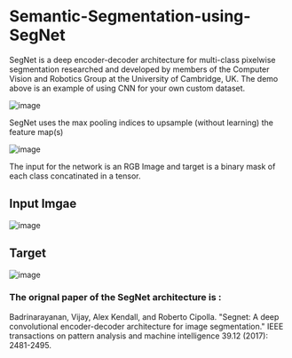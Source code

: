# Semantic-Segmentation-using-SegNet


SegNet is a deep encoder-decoder architecture for multi-class pixelwise segmentation researched and developed by members of the Computer Vision and Robotics Group at the University of Cambridge, UK. The demo above is an example of using CNN for your own custom dataset.

![image](https://user-images.githubusercontent.com/56618776/91529826-f70b9200-e944-11ea-8aa9-4b1aa72c98dc.png)

 SegNet uses the max pooling indices to upsample (without learning) the feature map(s) 
 
 
![image](https://user-images.githubusercontent.com/56618776/91559698-8465db00-e973-11ea-82b7-2e0c84da4d82.png)

 The input for the network is an RGB Image and target is a binary mask of each class concatinated in a tensor.

## Input Imgae                                         

![image](https://user-images.githubusercontent.com/56618776/91530231-bc562980-e945-11ea-90b1-d1d7cb2f64dd.png)        
## Target

 ![image](https://user-images.githubusercontent.com/56618776/91530411-ff180180-e945-11ea-9d1a-b272b0931a38.png)


### The orignal paper of the SegNet architecture is :

Badrinarayanan, Vijay, Alex Kendall, and Roberto Cipolla. "Segnet: A deep convolutional encoder-decoder architecture for image segmentation." IEEE transactions on pattern analysis and machine intelligence 39.12 (2017): 2481-2495.


